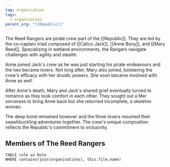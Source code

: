 ```yaml
---
tag: organisation
tags:
  - organisation
parent_org: "[[Republic]]"
---
```

The Reed Rangers are pirate crew part of the [[Republic]]. They are led by the co-captain triad composed of [[Calico Jack]], [[Anne Bony]], and [[Mary Reed]]. Specializing in wetland environments, the Rangers navigate challenges with agility and stealth. 

Anne joined Jack's crew as he was just starting his pirate endeavours and the two became lovers. Not long after, Mary also joined, bolstering the crew's efficacy with her druidic powers. She soon became involved with Anne as well. 

After Anne's death, Mary and Jack's shared grief eventually turned to romance as they took comfort in each other. They sought out a Mer sorceress to bring Anne back but she returned incomplete, a skeleton woman.  

The deep bond remained however and the three lovers resumed their swashbuckling adventures together. The crew's unique composition reflects the Republic's commitment to inclusivity. 
## Members of The Reed Rangers
```dataview
TABLE role as Role
WHERE contains(join(organisations), this.file.name)
```

